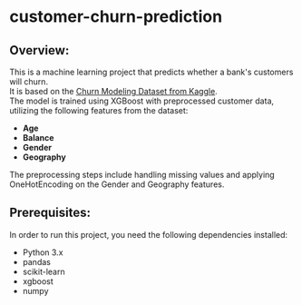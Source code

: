 # customer-churn-prediction

## **Overview**:
This is a machine learning project that predicts whether a bank's customers will churn.  
It is based on the [Churn Modeling Dataset from Kaggle](https://www.kaggle.com/datasets/shrutimechlearn/churn-modelling).  
The model is trained using XGBoost with preprocessed customer data, utilizing the following features from the dataset:
- **Age**
- **Balance**
- **Gender**
- **Geography**
  
The preprocessing steps include handling missing values and applying OneHotEncoding on the Gender and Geography features.

## **Prerequisites**:
In order to run this project, you need the following dependencies installed:
- Python 3.x
- pandas
- scikit-learn
- xgboost
- numpy

  
